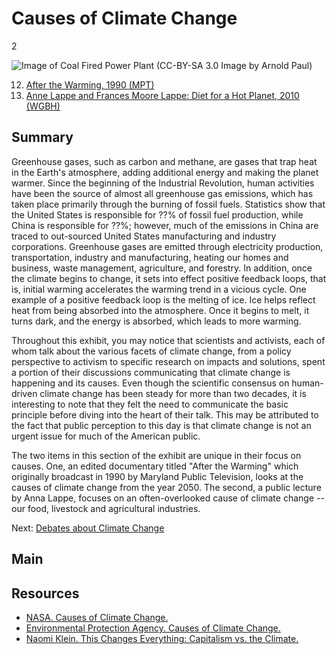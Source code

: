 # Causes of Climate Change

2

![Image of Coal Fired Power Plant (CC-BY-SA 3.0 Image by Arnold Paul)](https://s3.amazonaws.com/americanarchive.org/exhibits/ClimateChange_Section3_Causes.jpg "Image of Coal Fired Power Plant (CC-BY-SA 3.0 Image by Arnold Paul)")

12.	 [After the Warming, 1990 (MPT)](/catalog/cpb-aacip_394-65h9wd4r)
13.	[Anne Lappe and Frances Moore Lappe: Diet for a Hot Planet, 2010 (WGBH)](/catalog/cpb-aacip_15-930ns0m03c)

## Summary

Greenhouse gases, such as carbon and methane, are gases that trap heat in the Earth's atmosphere, adding additional energy and making the planet warmer. Since the beginning of the Industrial Revolution, human activities have been the source of almost all greenhouse gas emissions, which has taken place primarily through the burning of fossil fuels. Statistics show that the United States is responsible for ??% of fossil fuel production, while China is responsible for ??%; however, much of the emissions in China are traced to out-sourced United States manufacturing and industry corporations. Greenhouse gases are emitted through electricity production, transportation, industry and manufacturing, heating our homes and business, waste management, agriculture, and forestry. In addition, once the climate begins to change, it sets into effect positive feedback loops, that is, initial warming accelerates the warming trend in a vicious cycle. One example of a positive feedback loop is the melting of ice. Ice helps reflect heat from being absorbed into the atmosphere. Once it begins to melt, it turns dark, and the energy is absorbed, which leads to more warming. 

Throughout this exhibit, you may notice that scientists and activists, each of whom talk about the various facets of climate change, from a policy perspective to activism to specific research on impacts and solutions, spent a portion of their discussions communicating that climate change is happening and its causes. Even though the scientific consensus on human-driven climate change has been steady for more than two decades, it is interesting to note that they felt the need to communicate the basic principle before diving into the heart of their talk. This may be attributed to the fact that public perception to this day is that climate change is not an urgent issue for much of the American public.

The two items in this section of the exhibit are unique in their focus on causes. One, an edited documentary titled "After the Warming" which originally broadcast in 1990 by Maryland Public Television, looks at the causes of climate change from the year 2050. The second, a public lecture by Anna Lappe, focuses on an often-overlooked cause of climate change -- our food, livestock and agricultural industries.

Next: [Debates about Climate Change](debates)

## Main

## Resources

- [NASA. Causes of Climate Change.](http://climate.nasa.gov/causes/)
- [Environmental Protection Agency. Causes of Climate Change.](http://www.epa.gov/climatechange/science/causes.html)
- [Naomi Klein. This Changes Everything: Capitalism vs. the Climate.](http://thischangeseverything.org/)



